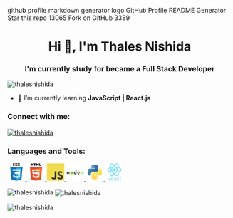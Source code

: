 github profile markdown generator logo
GitHub Profile README Generator
Star this repo
13065
Fork on GitHub
3389

<h1 align="center">Hi 👋, I'm Thales Nishida</h1>
<h3 align="center">I'm currently study for became a Full Stack Developer</h3>

<p align="left"> <img src="https://komarev.com/ghpvc/?username=thalesnishida&label=Profile%20views&color=0e75b6&style=flat" alt="thalesnishida" /> </p>

- 🌱 I’m currently learning **JavaScript | React.js**

<h3 align="left">Connect with me:</h3>
<p align="left">
<a href="https://linkedin.com/in/thalesnishida" target="blank"><img align="center" src="https://raw.githubusercontent.com/rahuldkjain/github-profile-readme-generator/master/src/images/icons/Social/linked-in-alt.svg" alt="thalesnishida" height="30" width="40" /></a>
</p>

<h3 align="left">Languages and Tools:</h3>
<p align="left"> <a href="https://www.w3schools.com/css/" target="_blank" rel="noreferrer"> <img src="https://raw.githubusercontent.com/devicons/devicon/master/icons/css3/css3-original-wordmark.svg" alt="css3" width="40" height="40"/> </a> <a href="https://www.w3.org/html/" target="_blank" rel="noreferrer"> <img src="https://raw.githubusercontent.com/devicons/devicon/master/icons/html5/html5-original-wordmark.svg" alt="html5" width="40" height="40"/> </a> <a href="https://developer.mozilla.org/en-US/docs/Web/JavaScript" target="_blank" rel="noreferrer"> <img src="https://raw.githubusercontent.com/devicons/devicon/master/icons/javascript/javascript-original.svg" alt="javascript" width="40" height="40"/> </a> <a href="https://nodejs.org" target="_blank" rel="noreferrer"> <img src="https://raw.githubusercontent.com/devicons/devicon/master/icons/nodejs/nodejs-original-wordmark.svg" alt="nodejs" width="40" height="40"/> </a> <a href="https://www.python.org" target="_blank" rel="noreferrer"> <img src="https://raw.githubusercontent.com/devicons/devicon/master/icons/python/python-original.svg" alt="python" width="40" height="40"/> </a> <a href="https://reactjs.org/" target="_blank" rel="noreferrer"> <img src="https://raw.githubusercontent.com/devicons/devicon/master/icons/react/react-original-wordmark.svg" alt="react" width="40" height="40"/> </a> </p>

<p><img align="left" src="https://github-readme-stats.vercel.app/api/top-langs?username=thalesnishida&show_icons=true&locale=en&layout=compact" alt="thalesnishida" /></p>

<p>&nbsp;<img align="center" src="https://github-readme-stats.vercel.app/api?username=thalesnishida&show_icons=true&locale=en" alt="thalesnishida" /></p>

<p><img align="center" src="https://github-readme-streak-stats.herokuapp.com/?user=thalesnishida&" alt="thalesnishida" /></p>


